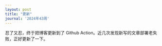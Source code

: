 ```yaml
---
layout: post
title: "更新"
journal: '2024年43周'
---
```


忍了又忍，终于把博客更新到了 Github Action。近几次发现新写的文章部署老失败，正好更新了一下。
